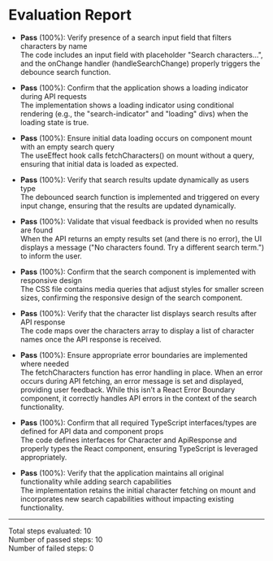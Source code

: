 # Evaluation Report

- **Pass** (100%): Verify presence of a search input field that filters characters by name  
  The code includes an input field with placeholder "Search characters...", and the onChange handler (handleSearchChange) properly triggers the debounce search function.

- **Pass** (100%): Confirm that the application shows a loading indicator during API requests  
  The implementation shows a loading indicator using conditional rendering (e.g., the "search-indicator" and "loading" divs) when the loading state is true.

- **Pass** (100%): Ensure initial data loading occurs on component mount with an empty search query  
  The useEffect hook calls fetchCharacters() on mount without a query, ensuring that initial data is loaded as expected.

- **Pass** (100%): Verify that search results update dynamically as users type  
  The debounced search function is implemented and triggered on every input change, ensuring that the results are updated dynamically.

- **Pass** (100%): Validate that visual feedback is provided when no results are found  
  When the API returns an empty results set (and there is no error), the UI displays a message ("No characters found. Try a different search term.") to inform the user.

- **Pass** (100%): Confirm that the search component is implemented with responsive design  
  The CSS file contains media queries that adjust styles for smaller screen sizes, confirming the responsive design of the search component.

- **Pass** (100%): Verify that the character list displays search results after API response  
  The code maps over the characters array to display a list of character names once the API response is received.

- **Pass** (100%): Ensure appropriate error boundaries are implemented where needed  
  The fetchCharacters function has error handling in place. When an error occurs during API fetching, an error message is set and displayed, providing user feedback. While this isn’t a React Error Boundary component, it correctly handles API errors in the context of the search functionality.

- **Pass** (100%): Confirm that all required TypeScript interfaces/types are defined for API data and component props  
  The code defines interfaces for Character and ApiResponse and properly types the React component, ensuring TypeScript is leveraged appropriately.

- **Pass** (100%): Verify that the application maintains all original functionality while adding search capabilities  
  The implementation retains the initial character fetching on mount and incorporates new search capabilities without impacting existing functionality.

---

Total steps evaluated: 10  
Number of passed steps: 10  
Number of failed steps: 0